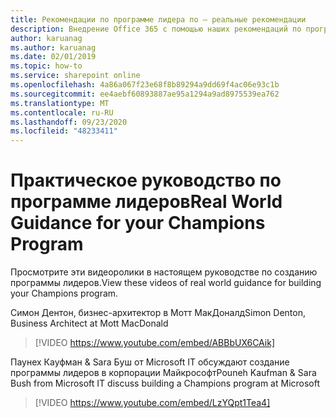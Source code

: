 ```yaml
---
title: Рекомендации по программе лидера по — реальные рекомендации
description: Внедрение Office 365 с помощью наших рекомендаций по программе лидера по
author: karuanag
ms.author: karuanag
ms.date: 02/01/2019
ms.topic: how-to
ms.service: sharepoint online
ms.openlocfilehash: 4a86a067f23e68f8b89294a9dd69f4ac06e93c1b
ms.sourcegitcommit: ee4aebf60893887ae95a1294a9ad8975539ea762
ms.translationtype: MT
ms.contentlocale: ru-RU
ms.lasthandoff: 09/23/2020
ms.locfileid: "48233411"
---
```

# <a name="real-world-guidance-for-your-champions-program"></a><span data-ttu-id="7cd3f-103">Практическое руководство по программе лидеров</span><span class="sxs-lookup"><span data-stu-id="7cd3f-103">Real World Guidance for your Champions Program</span></span>

<span data-ttu-id="7cd3f-104">Просмотрите эти видеоролики в настоящем руководстве по созданию программы лидеров.</span><span class="sxs-lookup"><span data-stu-id="7cd3f-104">View these videos of real world guidance for building your Champions program.</span></span>  

<span data-ttu-id="7cd3f-105">Симон Дентон, бизнес-архитектор в Мотт МакДоналд</span><span class="sxs-lookup"><span data-stu-id="7cd3f-105">Simon Denton, Business Architect at Mott MacDonald</span></span>

> [!VIDEO https://www.youtube.com/embed/ABBbUX6CAik]

<span data-ttu-id="7cd3f-106">Паунех Кауфман & Sara Буш от Microsoft IT обсуждают создание программы лидеров в корпорации Майкрософт</span><span class="sxs-lookup"><span data-stu-id="7cd3f-106">Pouneh Kaufman & Sara Bush from Microsoft IT discuss building a Champions program at Microsoft</span></span>

> [!VIDEO https://www.youtube.com/embed/LzYQpt1Tea4]
